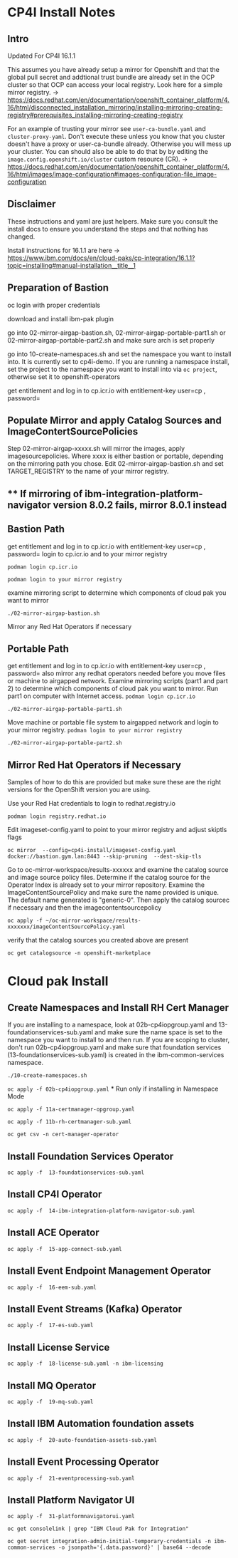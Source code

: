 # CP4I Install Notes
## Intro
Updated For CP4I 16.1.1

This assumes you have already setup a mirror for Openshift and that the global pull secret and addtional trust bundle are already set in the OCP cluster so that OCP can access your local registry. Look here for a simple mirror registry. -> https://docs.redhat.com/en/documentation/openshift_container_platform/4.16/html/disconnected_installation_mirroring/installing-mirroring-creating-registry#prerequisites_installing-mirroring-creating-registry

For an example of trusting your mirror see `user-ca-bundle.yaml` and `cluster-proxy-yaml`. Don't execute these unless you know that you cluster doesn't have a proxy or user-ca-bundle already. Otherwise you will mess up your cluster. You can should also be able to do that by by editing the `image.config.openshift.io/cluster` custom resource (CR). -> https://docs.redhat.com/en/documentation/openshift_container_platform/4.16/html/images/image-configuration#images-configuration-file_image-configuration

## Disclaimer
These instructions and yaml are just helpers. Make sure you consult the install docs to ensure you understand the steps and that nothing has changed.

Install instructions for 16.1.1 are here -> https://www.ibm.com/docs/en/cloud-paks/cp-integration/16.1.1?topic=installing#manual-installation__title__1

## Preparation of Bastion

oc login with proper credentials

download and install ibm-pak plugin

go into 02-mirror-airgap-bastion.sh, 02-mirror-airgap-portable-part1.sh or 02-mirror-airgap-portable-part2.sh and make sure arch is set properly

go into 10-create-namespaces.sh and set the namespace you want to install into. It is currently set to cp4i-demo. If you are running a namespace install, set the project to the namespace you want to install into via `oc project`, otherwise set it to openshift-operators

get entitlement and log in to cp.icr.io with entitlement-key user=cp , password=<entitlement-key>



## Populate Mirror and apply Catalog Sources and ImageContertSourcePolicies
Step 02-mirror-airgap-xxxxx.sh will mirror the images, apply imagesourcepolicies.  Where xxxx is either bastion or portable, depending on the mirroring path you chose. Edit  02-mirror-airgap-bastion.sh and set TARGET_REGISTRY to the name of your mirror registry. 

## ** If mirroring of ibm-integration-platform-navigator version 8.0.2 fails, mirror 8.0.1 instead

## Bastion Path
get entitlement and log in to cp.icr.io with entitlement-key user=cp , password=<entitlement-key>
login to cp.icr.io and to your mirror registry 

`podman login cp.icr.io`

`podman login to your mirror registry`

examine mirroring script to determine which components of cloud pak you want to mirror

`./02-mirror-airgap-bastion.sh` 

Mirror any Red Hat Operators if necessary

## Portable Path

get entitlement and log in to cp.icr.io with entitlement-key user=cp , password=<entitlement-key>
also mirror any redhat operators needed before you move files or machine to airgapped network.
Examine mirroring scripts (part1 and part 2) to determine which components of cloud pak you want to mirror.
Run part1 on computer with Internet access.
`podman login cp.icr.io`

`./02-mirror-airgap-portable-part1.sh`

Move machine or portable file system to airgapped network and login to your mirror registry. 
`podman login to your mirror registry`

`./02-mirror-airgap-portable-part2.sh`


## Mirror Red Hat Operators if Necessary
Samples of how to do this are provided but make sure these are the right versions for the OpenShift version you are using.

Use your Red Hat credentials to login to redhat.registry.io 

`podman login registry.redhat.io`

Edit imageset-config.yaml to point to your mirror registry and adjust skiptls flags

`oc mirror  --config=cp4i-install/imageset-config.yaml docker://bastion.gym.lan:8443 --skip-pruning  --dest-skip-tls`

Go to oc-mirror-workspace/results-xxxxxx and examine the catalog source and image source policy files. Determine if the catalog source for the Operator Index is already set to your mirror repository. Examine the ImageContentSourcePolicy and make sure the name provided is unique. The default name generated is "generic-0". Then apply the catalog sourcec if necessary and then the imagecontentsourcepolicy 

`oc apply -f ~/oc-mirror-workspace/results-xxxxxxx/imageContentSourcePolicy.yaml`

verify that the catalog sources you created above are present 

`oc get catalogsource -n openshift-marketplace`

# Cloud pak Install
## Create Namespaces and Install RH Cert Manager
If you are installing to a namespace, look at 02b-cp4iopgroup.yaml and 13-foundationservices-sub.yaml and make sure the name space is set to the namespace you want to install to and then run. If you are scoping to cluster, don't run 02b-cp4iopgroup.yaml and make sure that foundation services (13-foundationservices-sub.yaml) is created in the ibm-common-services namespace.

`./10-create-namespaces.sh`


`oc apply -f 02b-cp4iopgroup.yaml` * Run only if installing in Namespace Mode

`oc apply -f 11a-certmanager-opgroup.yaml`

`oc apply -f 11b-rh-certmanager-sub.yaml`

`oc get csv -n cert-manager-operator`

## Install Foundation Services Operator
`oc apply -f  13-foundationservices-sub.yaml`

## Install CP4I Operator 
`oc apply -f  14-ibm-integration-platform-navigator-sub.yaml`
## Install ACE Operator
`oc apply -f  15-app-connect-sub.yaml`
## Install Event Endpoint Management Operator
`oc apply -f  16-eem-sub.yaml`
## Install Event Streams (Kafka) Operator
`oc apply -f  17-es-sub.yaml`
## Install License Service
`oc apply -f  18-license-sub.yaml -n ibm-licensing` 
## Install MQ Operator
`oc apply -f  19-mq-sub.yaml`

## Install IBM Automation foundation assets
`oc apply -f  20-auto-foundation-assets-sub.yaml`
## Install Event Processing Operator
`oc apply -f  21-eventprocessing-sub.yaml`
## Install Platform Navigator UI
`oc apply -f  31-platformnavigatorui.yaml`

`oc get consolelink | grep "IBM Cloud Pak for Integration"`

`oc get secret integration-admin-initial-temporary-credentials -n ibm-common-services -o jsonpath='{.data.password}' | base64 --decode`

